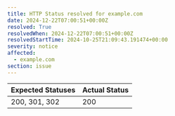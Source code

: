 ```yaml
---
title: HTTP Status resolved for example.com
date: 2024-12-22T07:00:51+00:00Z
resolved: True
resolvedWhen: 2024-12-22T07:00:51+00:00Z
resolvedStartTime: 2024-10-25T21:09:43.191474+00:00
severity: notice
affected:
  - example.com
section: issue
---
```


| Expected Statuses | Actual Status  |
|-------------------|----------------|
| 200, 301, 302 | 200 |
